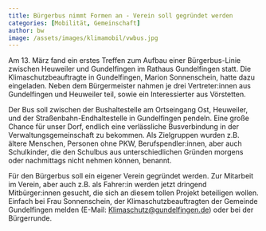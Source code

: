 ```yaml
---
title: Bürgerbus nimmt Formen an - Verein soll gegründet werden
categories: [Mobilität, Gemeinschaft]
author: bw
image: /assets/images/klimamobil/vwbus.jpg
---
```


Am 13. März fand ein erstes Treffen zum Aufbau einer Bürgerbus-Linie zwischen Heuweiler und Gundelfingen im Rathaus Gundelfingen statt. Die Klimaschutzbeauftragte in Gundelfingen, Marion Sonnenschein, hatte dazu eingeladen. Neben dem Bürgermeister nahmen je drei Vertreter:innen aus Gundelfingen und Heuweiler teil, sowie ein Interessierter aus Vörstetten.

Der Bus soll zwischen der Bushaltestelle am Ortseingang Ost, Heuweiler, und der Straßenbahn-Endhaltestelle in Gundelfingen pendeln. Eine große Chance für unser Dorf, endlich eine verlässliche Busverbindung in der Verwaltungsgemeinschaft zu bekommen. Als Zielgruppen wurden z.B. ältere Menschen, Personen ohne PKW, Berufspendler:innen, aber auch Schulkinder, die den Schulbus aus unterschiedlichen Gründen morgens oder nachmittags nicht nehmen können, benannt.

Für den Bürgerbus soll ein eigener Verein gegründet werden. Zur Mitarbeit im Verein, aber auch z.B. als Fahrer:in werden jetzt dringend Mitbürger:innen gesucht, die sich an diesem tollen Projekt beteiligen wollen. Einfach bei Frau Sonnenschein, der Klimaschutzbeauftragten der Gemeinde Gundelfingen melden (E-Mail: Klimaschutz@gundelfingen.de) oder bei der Bürgerrunde.
